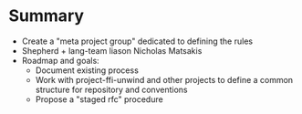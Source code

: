 # Summary

* Create a "meta project group" dedicated to defining the rules
* Shepherd + lang-team liason Nicholas Matsakis
* Roadmap and goals:
    * Document existing process
    * Work with project-ffi-unwind and other projects to define a common structure
      for repository and conventions
    * Propose a "staged rfc" procedure 

